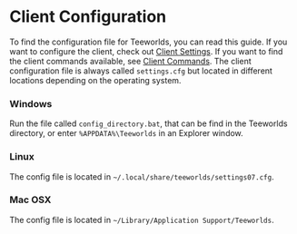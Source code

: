 # Client Configuration

To find the configuration file for Teeworlds, you can read this guide. If you want to configure the client, check out [Client Settings](client_settings.md). If you want to find the client commands available, see [Client Commands](client_commands.md). The client configuration file is always called `settings.cfg` but located in different locations depending on the operating system.

### Windows

Run the file called `config_directory.bat`, that can be find in the Teeworlds directory, or enter `%APPDATA%\Teeworlds` in an Explorer window.

### Linux

The config file is located in `~/.local/share/teeworlds/settings07.cfg`.

### Mac OSX

The config file is located in `~/Library/Application Support/Teeworlds`.
